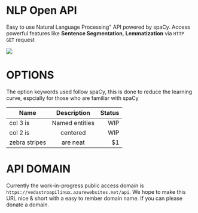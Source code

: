 # NLP Open API
Easy to use Natural Language Processing" API powered by spaCy.
Access powerful features like **Sentence Segmentation**, **Lemmatization** via `HTTP GET` request 

<a href="#">
<img
  src="https://www.vedastro.org/images/nlp-api-url-guide.jpg">
</a>

# OPTIONS
The option keywords used follow spaCy, this is done to reduce the learning curve,
espcially for those who are familiar with spaCy

| Name        | Description     | Status  |
| ------------- |:-------------:| -----:|
| col 3 is      | Named entities | WIP |
| col 2 is      | centered      |   WIP |
| zebra stripes | are neat      |    $1 |

# API DOMAIN
Currently the work-in-progress public access domain is `https://vedastroapilinux.azurewebsites.net/api`.
We hope to make this URL nice & short with a easy to rember domain name.
If you can please donate a domain.